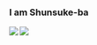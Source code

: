 ### I am Shunsuke-ba
  <img align="left" src="https://github-readme-stats.vercel.app/api?username=Shunsuke-ba&show_icons=true&theme=material-palenight" />
  <img align="left" src="https://github-readme-stats.vercel.app/api/top-langs/?username=Shunsuke-ba&theme=material-palenight">
